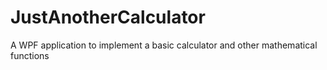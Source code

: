 # JustAnotherCalculator
A WPF application to implement a basic calculator and other mathematical functions
